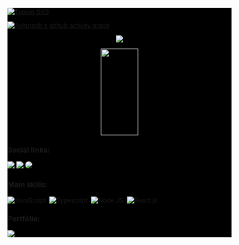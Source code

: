 <div style="background:black;">

[![Typing SVG](https://readme-typing-svg.herokuapp.com/?color=00caef&size=35&center=true&vCenter=true&width=1000&lines=Hi,+My+name+is+Luiz+Fernando;I'm+24+years+old;I'm+from+Brazil;I'm+a+Full+Stack+Developer;Be+Welcome!+:%29)](https://git.io/typing-svg)

[![Ashutosh's github activity graph](https://github-readme-activity-graph.vercel.app/graph?username=LuizFernando991&bg_color=253236&color=00caef&line=00caef&point=fff&area=false&hide_border=true)](https://github.com/ashutosh00710/github-readme-activity-graph)


<p align="center">
  <img src="https://github-profile-trophy.vercel.app/?username=LuizFernando991&theme=tokyonight&row=1&column=6&no-bg=true&column=3&margin-w=15&margin-h=15" />
</p>

<div align="center">  
  <img width="41%" height="195px" src="https://github-readme-stats.vercel.app/api/top-langs/?username=LuizFernando991&layout=compact&hide_border=true&title_color=fff&text_color=fff&bg_color=0d1117" />
</div>

 ### Social links:
<div> 
  <a href="https://instagram.com/lfernando.r991" target="_blank"><img src="https://img.shields.io/badge/-Instagram-%23E4405F?style=for-the-badge&logo=instagram&logoColor=white"></a>
  <a href = "mailto:lfernando.r991@gmail.com"> <img src="https://img.shields.io/badge/-Gmail-%23333?style=for-the-badge&logo=gmail&logoColor=white" target="_blank"></a>
  <a href="https://www.linkedin.com/in/lfernandor991/" target="_blank"><img src="https://img.shields.io/badge/-LinkedIn-%230077B5?style=for-the-badge&logo=linkedin&logoColor=white" style="border-radius: 30px" target="_blank"></a>
 </div>
 
 ### Main skills:
![JavaScript](https://img.shields.io/badge/-JavaScript-0D1117?style=for-the-badge&logo=javascript&labelColor=0D1117)&nbsp;
![Typescript](https://img.shields.io/badge/-TypeScript-0D1117?style=for-the-badge&logo=typescript&labelColor=0D1117&textColor=0D1117)&nbsp;
![Node.JS](https://img.shields.io/badge/-Node.JS-0D1117?style=for-the-badge&logo=node.js&labelColor=0D1117&textColor=0D1117)&nbsp;
![React.js](https://img.shields.io/badge/-React.js-0D1117?style=for-the-badge&logo=react&labelColor=0D1117)&nbsp;

 ### Portfólio:
<a href="https://luizfernandodev.netlify.app/" target="_blank"><img src="https://img.shields.io/badge/website-000000?style=for-the-badge&logo=About.me&logoColor=red"/></a>
<div/>
